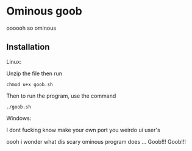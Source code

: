 # Ominous goob

oooooh so ominous

 ## Installation
Linux:

 Unzip the file then run

 
 ```
chmod u+x goob.sh
```

Then to run the program, use the command 

 ```
./goob.sh
```
Windows:

I dont fucking know make your own port you weirdo ui user's

oooh i wonder what dis scary ominous program does ... 
Goob!!!
Goob!!!
